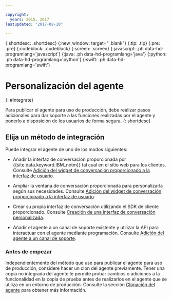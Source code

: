 ```yaml
---

copyright:
  years: 2015, 2017
lastupdated: "2017-08-10"

---
```


{:shortdesc: .shortdesc}
{:new_window: target="_blank"}
{:tip: .tip}
{:pre: .pre}
{:codeblock: .codeblock}
{:screen: .screen}
{:javascript: .ph data-hd-programlang='javascript'}
{:java: .ph data-hd-programlang='java'}
{:python: .ph data-hd-programlang='python'}
{:swift: .ph data-hd-programlang='swift'}

# Personalización del agente
{: #integrate}

Para publicar el agente para uso de producción, debe realizar pasos adicionales para dar soporte a las funciones realizadas por el agente y ponerlo a disposición de los usuarios de forma segura.
{: shortdesc}

## Elija un método de integración

Puede integrar el agente de uno de los modos siguientes:

- Añadir la interfaz de conversación proporcionada por {{site.data.keyword.IBM_notm}} tal cual en el sitio web para los clientes. Consulte [Adición del widget de conversación proporcionado a la interfaz de usuario](integrate_add-chat.html).

- Ampliar la ventana de conversación proporcionada para personalizarla según sus necesidades.
Consulte [Adición del widget de conversación proporcionado a la interfaz de usuario](integrate_add-chat.html).

- Crear su propia interfaz de conversación utilizando el SDK de cliente proporcionado.
  Consulte [Creación de una interfaz de conversación personalizada](integrate_custom-chat.html).

- Añadir el agente a un canal de soporte existente y utilizar la API para interactuar con el agente mediante programación.
  Consulte [Adición del agente a un canal de soporte](integrate_backend.html).

### Antes de empezar

Independientemente del método que use para publicar el agente para uso de producción, considere hacer un clon del agente previamente. Tener una copia no integrada del agente le permite probar cambios o adiciones a la funcionalidad en la copia de prueba antes de realizarlos en el agente que se utiliza en un entorno de producción. Consulte la sección [Clonación del agente](agent-create.html#clone) para obtener más información.
